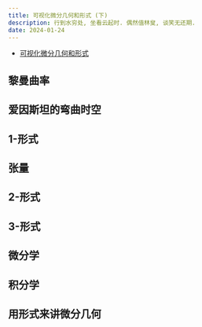 ```yaml
---
title: 可视化微分几何和形式 (下)
description: 行到水穷处, 坐看云起时. 偶然值林叟, 谈笑无还期.
date: 2024-01-24
---
```


- [可视化微分几何和形式](https://book.douban.com/subject/36369485/)

## 黎曼曲率

## 爱因斯坦的弯曲时空

## 1-形式

## 张量

## 2-形式

## 3-形式

## 微分学

## 积分学

## 用形式来讲微分几何

